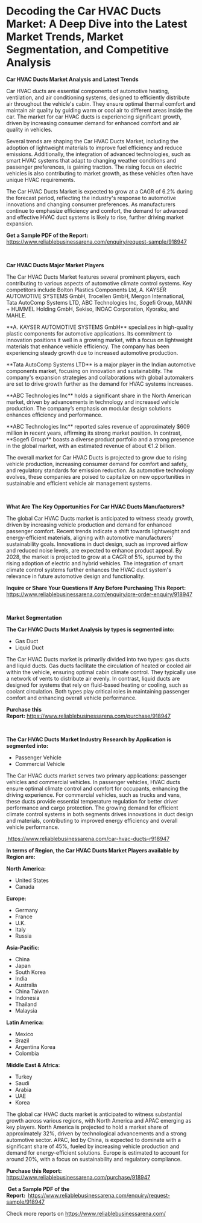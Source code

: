 <p><h1>Decoding the Car HVAC Ducts Market: A Deep Dive into the Latest Market Trends, Market Segmentation, and Competitive Analysis</h1></p><p><strong>Car HVAC Ducts Market Analysis and Latest Trends</strong></p>
<p><p>Car HVAC ducts are essential components of automotive heating, ventilation, and air conditioning systems, designed to efficiently distribute air throughout the vehicle's cabin. They ensure optimal thermal comfort and maintain air quality by guiding warm or cool air to different areas inside the car. The market for car HVAC ducts is experiencing significant growth, driven by increasing consumer demand for enhanced comfort and air quality in vehicles.</p><p>Several trends are shaping the Car HVAC Ducts Market, including the adoption of lightweight materials to improve fuel efficiency and reduce emissions. Additionally, the integration of advanced technologies, such as smart HVAC systems that adapt to changing weather conditions and passenger preferences, is gaining traction. The rising focus on electric vehicles is also contributing to market growth, as these vehicles often have unique HVAC requirements.</p><p>The Car HVAC Ducts Market is expected to grow at a CAGR of 6.2% during the forecast period, reflecting the industry's response to automotive innovations and changing consumer preferences. As manufacturers continue to emphasize efficiency and comfort, the demand for advanced and effective HVAC duct systems is likely to rise, further driving market expansion.</p></p>
<p><strong>Get a Sample PDF of the Report:&nbsp;</strong> <a href="https://www.reliablebusinessarena.com/enquiry/request-sample/918947?utm_campaign=3195&utm_medium=2&utm_source=Github&utm_content=ia&utm_term=30032025&utm_id=car-hvac-ducts">https://www.reliablebusinessarena.com/enquiry/request-sample/918947</a></p>
<p>&nbsp;</p>
<p><strong>Car HVAC Ducts Major Market Players</strong></p>
<p><p>The Car HVAC Ducts Market features several prominent players, each contributing to various aspects of automotive climate control systems. Key competitors include Bolton Plastics Components Ltd, A. KAYSER AUTOMOTIVE SYSTEMS GmbH, Trocellen GmbH, Mergon International, Tata AutoComp Systems LTD, ABC Technologies Inc, Sogefi Group, MANN + HUMMEL Holding GmbH, Sekiso, INOAC Corporation, Kyoraku, and MAHLE.</p><p>**A. KAYSER AUTOMOTIVE SYSTEMS GmbH** specializes in high-quality plastic components for automotive applications. Its commitment to innovation positions it well in a growing market, with a focus on lightweight materials that enhance vehicle efficiency. The company has been experiencing steady growth due to increased automotive production.</p><p>**Tata AutoComp Systems LTD** is a major player in the Indian automotive components market, focusing on innovation and sustainability. The company's expansion strategies and collaborations with global automakers are set to drive growth further as the demand for HVAC systems increases.</p><p>**ABC Technologies Inc** holds a significant share in the North American market, driven by advancements in technology and increased vehicle production. The company’s emphasis on modular design solutions enhances efficiency and performance.</p><p>**ABC Technologies Inc** reported sales revenue of approximately $609 million in recent years, affirming its strong market position. In contrast, **Sogefi Group** boasts a diverse product portfolio and a strong presence in the global market, with an estimated revenue of about €1.2 billion.</p><p>The overall market for Car HVAC Ducts is projected to grow due to rising vehicle production, increasing consumer demand for comfort and safety, and regulatory standards for emission reduction. As automotive technology evolves, these companies are poised to capitalize on new opportunities in sustainable and efficient vehicle air management systems.</p></p>
<p>&nbsp;</p>
<p><strong>What Are The Key Opportunities For Car HVAC Ducts Manufacturers?</strong></p>
<p><p>The global Car HVAC Ducts market is anticipated to witness steady growth, driven by increasing vehicle production and demand for enhanced passenger comfort. Recent trends indicate a shift towards lightweight and energy-efficient materials, aligning with automotive manufacturers' sustainability goals. Innovations in duct design, such as improved airflow and reduced noise levels, are expected to enhance product appeal. By 2028, the market is projected to grow at a CAGR of 5%, spurred by the rising adoption of electric and hybrid vehicles. The integration of smart climate control systems further enhances the HVAC duct system's relevance in future automotive design and functionality.</p></p>
<p><strong>Inquire or Share Your Questions If Any Before Purchasing This Report:</strong> <a href="https://www.reliablebusinessarena.com/enquiry/pre-order-enquiry/918947?utm_campaign=3195&utm_medium=2&utm_source=Github&utm_content=ia&utm_term=30032025&utm_id=car-hvac-ducts">https://www.reliablebusinessarena.com/enquiry/pre-order-enquiry/918947</a></p>
<p>&nbsp;</p>
<p><strong>Market Segmentation</strong></p>
<p><strong>The Car HVAC Ducts Market Analysis by types is segmented into:</strong></p>
<p><ul><li>Gas Duct</li><li>Liquid Duct</li></ul></p>
<p><p>The Car HVAC Ducts market is primarily divided into two types: gas ducts and liquid ducts. Gas ducts facilitate the circulation of heated or cooled air within the vehicle, ensuring optimal cabin climate control. They typically use a network of vents to distribute air evenly. In contrast, liquid ducts are designed for systems that rely on fluid-based heating or cooling, such as coolant circulation. Both types play critical roles in maintaining passenger comfort and enhancing overall vehicle performance.</p></p>
<p><strong>Purchase this Report:&nbsp;</strong><a href="https://www.reliablebusinessarena.com/purchase/918947?utm_campaign=3195&utm_medium=2&utm_source=Github&utm_content=ia&utm_term=30032025&utm_id=car-hvac-ducts">https://www.reliablebusinessarena.com/purchase/918947</a></p>
<p>&nbsp;</p>
<p><strong>The Car HVAC Ducts Market Industry Research by Application is segmented into:</strong></p>
<p><ul><li>Passenger Vehicle</li><li>Commercial Vehicle</li></ul></p>
<p><p>The Car HVAC ducts market serves two primary applications: passenger vehicles and commercial vehicles. In passenger vehicles, HVAC ducts ensure optimal climate control and comfort for occupants, enhancing the driving experience. For commercial vehicles, such as trucks and vans, these ducts provide essential temperature regulation for better driver performance and cargo protection. The growing demand for efficient climate control systems in both segments drives innovations in duct design and materials, contributing to improved energy efficiency and overall vehicle performance.</p></p>
<p><a href="https://www.reliablebusinessarena.com/car-hvac-ducts-r918947?utm_campaign=3195&utm_medium=2&utm_source=Github&utm_content=ia&utm_term=30032025&utm_id=car-hvac-ducts">&nbsp;https://www.reliablebusinessarena.com/car-hvac-ducts-r918947</a></p>
<p><strong>In terms of Region, the Car HVAC Ducts Market Players available by Region are:</strong></p>
<p>
    <p> <strong> North America: </strong>
        <ul>
            <li>United States</li>
            <li>Canada</li>
        </ul>
        </p> 
    <p> <strong> Europe: </strong>
        <ul>
            <li>Germany</li>
            <li>France</li>
            <li>U.K.</li>
            <li>Italy</li>
            <li>Russia</li>
        </ul>
        </p> 
    <p> <strong> Asia-Pacific: </strong>
        <ul>
            <li>China</li>
            <li>Japan</li>
            <li>South Korea</li>
            <li>India</li>
            <li>Australia</li>
            <li>China Taiwan</li>
            <li>Indonesia</li>
            <li>Thailand</li>
            <li>Malaysia</li>
        </ul>
        </p> 
    <p> <strong> Latin America: </strong>
        <ul>
            <li>Mexico</li>
            <li>Brazil</li>
            <li>Argentina Korea</li>
            <li>Colombia</li>
        </ul>
        </p> 
    <p> <strong> Middle East & Africa: </strong>
        <ul>
            <li>Turkey</li>
            <li>Saudi</li>
            <li>Arabia</li>
            <li>UAE</li>
            <li>Korea</li>
        </ul>
    </p>
    </p>
<p><p>The global car HVAC ducts market is anticipated to witness substantial growth across various regions, with North America and APAC emerging as key players. North America is projected to hold a market share of approximately 32%, driven by technological advancements and a strong automotive sector. APAC, led by China, is expected to dominate with a significant share of 45%, fueled by increasing vehicle production and demand for energy-efficient solutions. Europe is estimated to account for around 20%, with a focus on sustainability and regulatory compliance.</p></p>
<p><strong>Purchase this Report: </strong><a href="https://www.reliablebusinessarena.com/purchase/918947?utm_campaign=3195&utm_medium=2&utm_source=Github&utm_content=ia&utm_term=30032025&utm_id=car-hvac-ducts">https://www.reliablebusinessarena.com/purchase/918947</a></p>
<p>&nbsp;<strong>Get a Sample PDF of the Report:&nbsp;&nbsp;</strong><a href="https://www.reliablebusinessarena.com/enquiry/request-sample/918947?utm_campaign=3195&utm_medium=2&utm_source=Github&utm_content=ia&utm_term=30032025&utm_id=car-hvac-ducts">https://www.reliablebusinessarena.com/enquiry/request-sample/918947</a></p>
<p><strong></strong></p>
<p>Check more reports on <a href="https://www.reliablebusinessarena.com/?utm_campaign=3195&utm_medium=2&utm_source=Github&utm_content=ia&utm_term=30032025&utm_id=car-hvac-ducts">https://www.reliablebusinessarena.com/</a></p>
